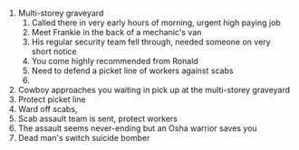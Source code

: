 1. Multi-storey graveyard
	1. Called there in very early hours of morning, urgent high paying job
	2. Meet Frankie in the back of a mechanic's van
	3. His regular security team fell through, needed someone on very short notice
	4. You come highly recommended from Ronald
	5. Need to defend a picket line of workers against scabs
	6.  
2. Cowboy approaches you waiting in pick up at the multi-storey graveyard
3. Protect picket line
4. Ward off scabs, 
5. Scab assault team is sent, protect workers
6. The assault seems never-ending but an Osha warrior saves you
7. Dead man's switch suicide bomber
<!--stackedit_data:
eyJoaXN0b3J5IjpbMTI0MjgwOTM5MSwtMTIwOTcwODI1OSwxOD
U5Mzc3NjQsODAxNjEwNjMwLC0xNzg0MDQwMDIsMTM0Mjk0ODE0
NCwtMjA4ODc0NjYxMiw3MzA5OTgxMTZdfQ==
-->